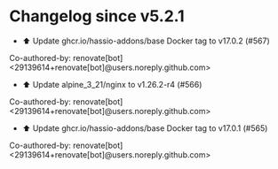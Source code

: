 # Changelog since v5.2.1
- ⬆️ Update ghcr.io/hassio-addons/base Docker tag to v17.0.2 (#567)

Co-authored-by: renovate[bot] <29139614+renovate[bot]@users.noreply.github.com> 
- ⬆️ Update alpine_3_21/nginx to v1.26.2-r4 (#566)

Co-authored-by: renovate[bot] <29139614+renovate[bot]@users.noreply.github.com> 
- ⬆️ Update ghcr.io/hassio-addons/base Docker tag to v17.0.1 (#565)

Co-authored-by: renovate[bot] <29139614+renovate[bot]@users.noreply.github.com> 
